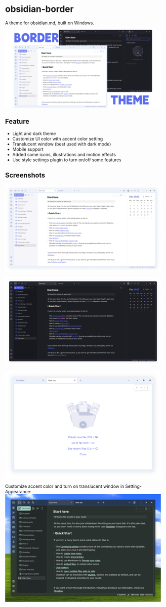# obsidian-border

A theme for obsidian.md, built on Windows.

![screenshot](cover-lg.png)

## Feature

+ Light and dark theme
+ Customize UI color with accent color setting
+ Translucent window (best used with dark mode)
+ Mobile support
+ Added some icons, illustrations and motion effects
+ Use style settings plugin to turn on/off some features

## Screenshots

![screenshot](screenshot-1.png)

![screenshot](screenshot-2.png)

![screenshot](screenshot-3.png)

Customize accent color and turn on translucent window in Setting-Appearance:
![screenshot](screenshot-4.png)
